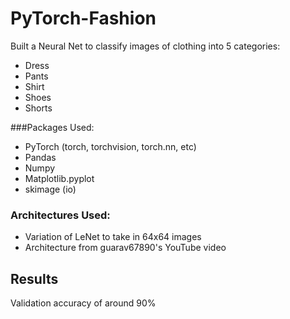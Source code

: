 # PyTorch-Fashion

Built a Neural Net to classify images of clothing into 5 categories:
- Dress
- Pants
- Shirt
- Shoes
- Shorts


###Packages Used:
- PyTorch (torch, torchvision, torch.nn, etc)
- Pandas
- Numpy
- Matplotlib.pyplot
- skimage (io)


### Architectures Used:
- Variation of LeNet to take in 64x64 images
- Architecture from guarav67890's YouTube video


## Results
Validation accuracy of around 90%
